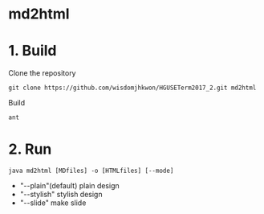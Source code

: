 # md2html

# 1. Build

Clone the repository

    git clone https://github.com/wisdomjhkwon/HGUSETerm2017_2.git md2html
    
Build

    ant
    
# 2. Run

    java md2html [MDfiles] -o [HTMLfiles] [--mode]

* "--plain"(default)      plain design
* "--stylish"             stylish design
* "--slide"               make slide
